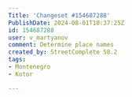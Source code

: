 ```yaml
---
Title: 'Changeset #154687288'
PublishDate: 2024-08-01T10:37:25Z
id: 154687288
user: v_martyanov
comment: Determine place names
created_by: StreetComplete 58.2
tags:
- Montenegro
- Kotor

---
```

